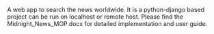A web app to search the news worldwide. It is a python-django based project can be run on localhost or remote host. Please find the Midnight_News_MOP.docx for detailed implementation and user guide.
